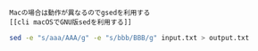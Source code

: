 ```ad-note
Macの場合は動作が異なるのでgsedを利用する
[[cli macOSでGNU版sedを利用する]]
```

```sh
sed -e "s/aaa/AAA/g" -e "s/bbb/BBB/g" input.txt > output.txt
```
